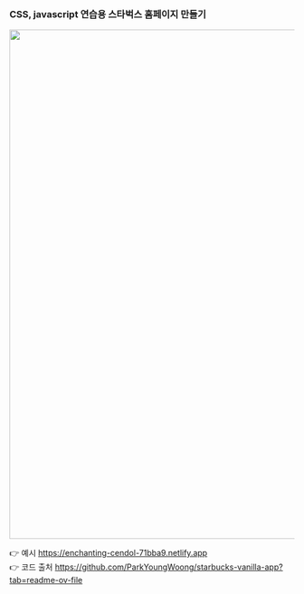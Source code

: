 ### CSS, javascript 연습용 스타벅스 홈페이지 만들기
<img width="900" src="https://github.com/NewJiSoo/starbucks-vanilla-js/assets/135521917/30b9314e-823d-4d71-bb2f-093f3614c194">

👉 예시 https://enchanting-cendol-71bba9.netlify.app <br>
👉 코드 출처 https://github.com/ParkYoungWoong/starbucks-vanilla-app?tab=readme-ov-file
